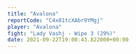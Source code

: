 ```yaml
---
title: "Avalona"
reportCode: "C4x81tcXAbr9YMgj"
player: "Avalona"
fight: "Lady Vashj - Wipe 3 (29%)"
date: 2021-09-22T19:00:43.822000+00:00
---
```

